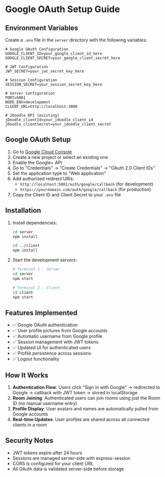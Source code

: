 # Google OAuth Setup Guide

## Environment Variables

Create a `.env` file in the `server` directory with the following variables:

```env
# Google OAuth Configuration
GOOGLE_CLIENT_ID=your_google_client_id_here
GOOGLE_CLIENT_SECRET=your_google_client_secret_here

# JWT Configuration
JWT_SECRET=your_jwt_secret_key_here

# Session Configuration
SESSION_SECRET=your_session_secret_key_here

# Server Configuration
PORT=5001
NODE_ENV=development
CLIENT_URL=http://localhost:3000

# JDoodle API (existing)
jDoodle_clientId=your_jdoodle_client_id
jDoodle_clientSecret=your_jdoodle_client_secret
```

## Google OAuth Setup

1. Go to [Google Cloud Console](https://console.cloud.google.com/)
2. Create a new project or select an existing one
3. Enable the Google+ API
4. Go to "Credentials" → "Create Credentials" → "OAuth 2.0 Client IDs"
5. Set the application type to "Web application"
6. Add authorized redirect URIs:
   - `http://localhost:5001/auth/google/callback` (for development)
   - `https://yourdomain.com/auth/google/callback` (for production)
7. Copy the Client ID and Client Secret to your `.env` file

## Installation

1. Install dependencies:
   ```bash
   cd server
   npm install
   
   cd ../client
   npm install
   ```

2. Start the development servers:
   ```bash
   # Terminal 1 - Server
   cd server
   npm start
   
   # Terminal 2 - Client
   cd client
   npm start
   ```

## Features Implemented

- ✅ Google OAuth authentication
- ✅ User profile pictures from Google accounts
- ✅ Automatic username from Google profile
- ✅ Session management with JWT tokens
- ✅ Updated UI for authenticated users
- ✅ Profile persistence across sessions
- ✅ Logout functionality

## How It Works

1. **Authentication Flow**: Users click "Sign in with Google" → redirected to Google → callback with JWT token → stored in localStorage
2. **Room Joining**: Authenticated users can join rooms using just the Room ID (no manual username entry)
3. **Profile Display**: User avatars and names are automatically pulled from Google accounts
4. **Real-time Updates**: User profiles are shared across all connected clients in a room

## Security Notes

- JWT tokens expire after 24 hours
- Sessions are managed server-side with express-session
- CORS is configured for your client URL
- All OAuth data is validated server-side before storage
